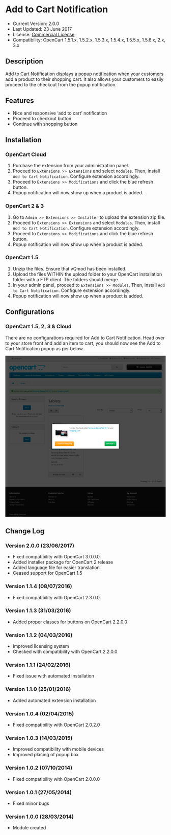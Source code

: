 # Add to Cart Notification

* Current Version: 2.0.0
* Last Updated: 23 June 2017
* License: [Commercial License][1]
* Compatibility: OpenCart 1.5.1.x, 1.5.2.x, 1.5.3.x, 1.5.4.x, 1.5.5.x, 1.5.6.x, 2.x, 3.x


[1]: https://www.marketinsg.com/usage-license

## Description

Add to Cart Notification displays a popup notification when your customers add a product to their shopping cart. It also allows your customers to easily proceed to the checkout from the popup notification.

## Features

* Nice and responsive ‘add to cart’ notification
* Proceed to checkout button
* Continue with shopping button

## Installation

### OpenCart Cloud

1. Purchase the extension from your administration panel.
2. Proceed to `Extensions >> Extensions` and select `Modules`. Then, install `Add to Cart Notification`. Configure extension accordingly.
3. Proceed to `Extensions >> Modifications` and click the blue refresh button.
4. Popup notification will now show up when a product is added.

### OpenCart 2 & 3

1. Go to `Admin >> Extensions >> Installer` to upload the extension zip file.
2. Proceed to `Extensions >> Extensions` and select `Modules`. Then, install `Add to Cart Notification`. Configure extension accordingly.
3. Proceed to `Extensions >> Modifications` and click the blue refresh button.
4. Popup notification will now show up when a product is added.

### OpenCart 1.5

1. Unzip the files. Ensure that vQmod has been installed.
2. Upload the files WITHIN the upload folder to your OpenCart installation folder with a FTP client. The folders should merge.
3. In your admin panel, proceed to `Extensions >> Modules`. Then, install `Add to Cart Notification`. Configure extension accordingly.
4. Popup notification will now show up when a product is added.

## Configurations

### OpenCart 1.5, 2, 3 & Cloud

There are no configurations required for Add to Cart Notification. Head over to your store front and add an item to cart, you should now see the Add to Cart Notification popup as per below.

![Screenshot](images/add_to_cart_notification/image-1.png)

## Change Log

### Version 2.0.0 (23/06/2017)
* Fixed compatibility with OpenCart 3.0.0.0
* Added installer package for OpenCart 2 release
* Added language file for easier translation
* Ceased support for OpenCart 1.5

### Version 1.1.4 (08/07/2016)
* Fixed compatibility with OpenCart 2.3.0.0

### Version 1.1.3 (31/03/2016)
* Added proper classes for buttons on OpenCart 2.2.0.0

### Version 1.1.2 (04/03/2016)
* Improved licensing system
* Checked with compatibility with OpenCart 2.2.0.0

### Version 1.1.1 (24/02/2016)
* Fixed issue with automated installation

### Version 1.1.0 (25/01/2016)
* Added automated extension installation

### Version 1.0.4 (02/04/2015)
* Fixed compatibility with OpenCart 2.0.2.0

### Version 1.0.3 (14/03/2015)
* Improved compatibility with mobile devices
* Improved placing of popup box

### Version 1.0.2 (07/10/2014)
* Fixed compatibility with OpenCart 2.0.0.0

### Version 1.0.1 (27/05/2014)
* Fixed minor bugs

### Version 1.0.0 (28/03/2014)
* Module created